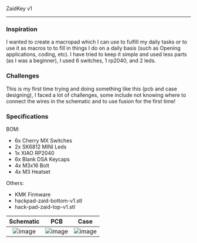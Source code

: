 ZaidKey v1

------------------------------------------------------------------------------------
	
### Inspiration

I wanted to create a macropad which I can use to fulfill my daily tasks or to use it as macros to
to fill in things I do on a daily basis (such as Opening applications, coding, etc). I have tried to
keep it simple and used less parts (as I was a beginner), I used 6 switches, 1 rp2040, and 2 leds.

### Challenges 

This is my first time trying and doing something like this (pcb and case designing), I faced a lot of challenges, some include not knowing where to connect the wires in the schematic and to use fusion for the first time!

### Specifications

BOM:
- 6x Cherry MX Switches
- 2x SK6812 MINI Leds
- 1x XIAO RP2040
- 6x Blank DSA Keycaps
- 4x M3x16 Bolt
- 4x M3 Heatset

Others:
- KMK Firmware
- hackpad-zaid-bottom-v1.stl
- hack-pad-zaid-top-v1.stl

Schematic            |  PCB         |   Case
:-------------------------:|:-------------------------:|:-------------------------:|
![image](https://cdn.hack.pet/slackcdn/0e794b5950c5aec8c9dfb1bdebc9f4ad.png)    |  ![image](https://cdn.hackclubber.dev/slackcdn/02a4e10744bac648818f4d9da1946126.png)  | ![image](https://cdn.hackclubber.dev/slackcdn/dec4e1dcbd1e3476e1730a084248dec3.png)

